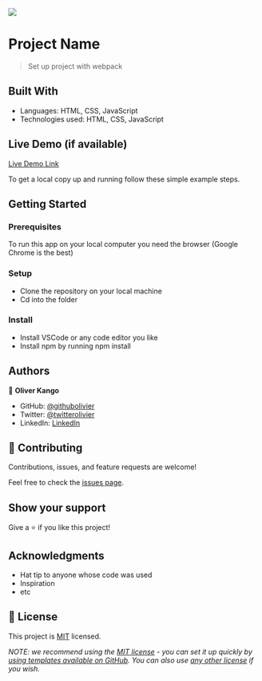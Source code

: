 ![](https://img.shields.io/badge/Microverse-blueviolet)

# Project Name

> Set up project with webpack

## Built With

- Languages: HTML, CSS, JavaScript
- Technologies used: HTML, CSS, JavaScript 

## Live Demo (if available)

[Live Demo Link](https://olivier-kango.github.io/Awesome-books-ES6/?title=rfrfr&author=rfrfrf)

To get a local copy up and running follow these simple example steps.

## Getting Started

### Prerequisites

To run this app on your local computer you need the browser (Google Chrome is the best)

### Setup

- Clone the repository on your local machine
- Cd into the folder

### Install

- Install VSCode or any code editor you like
- Install npm by running npm install

## Authors

👤 **Oliver Kango**

- GitHub: [@githubolivier](https://github.com/Olivier-Kango)
- Twitter: [@twitterolivier](https://twitter.com/olivierkango1)
- LinkedIn: [LinkedIn](https://www.linkedin.com/in/olivier-kango-b990601b8/)

## 🤝 Contributing

Contributions, issues, and feature requests are welcome!

Feel free to check the [issues page](https://github.com/Olivier-Kango/Awesome-books-ES6/issues/new).

## Show your support

Give a ⭐️ if you like this project!

## Acknowledgments

- Hat tip to anyone whose code was used
- Inspiration
- etc

## 📝 License

This project is [MIT](./LICENSE) licensed.

_NOTE: we recommend using the [MIT license](https://choosealicense.com/licenses/mit/) - you can set it up quickly by [using templates available on GitHub](https://docs.github.com/en/communities/setting-up-your-project-for-healthy-contributions/adding-a-license-to-a-repository). You can also use [any other license](https://choosealicense.com/licenses/) if you wish._
